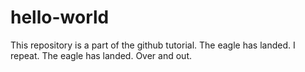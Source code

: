 # hello-world
This repository is a part of the github tutorial.
The eagle has landed. I repeat. The eagle has landed. Over and out.
